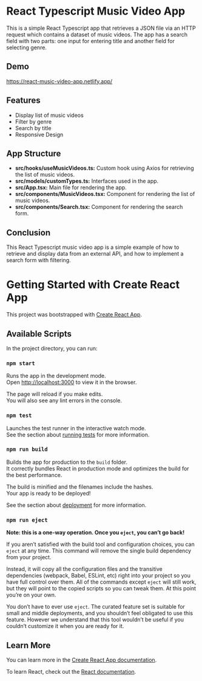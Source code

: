 # React Typescript Music Video App

This is a simple React Typescript app that retrieves a JSON file via an HTTP request which contains a dataset of music videos. The app has a search field with two parts: one input for entering title and another field for selecting genre.

## Demo

https://react-music-video-app.netlify.app/

## Features

- Display list of music videos
- Filter by genre
- Search by title
- Responsive Design

## App Structure

- **src/hooks/useMusicVideos.ts:** Custom hook using Axios for retrieving the list of music videos.
- **src/models/customTypes.ts:** Interfaces used in the app.
- **src/App.tsx:** Main file for rendering the app.
- **src/components/MusicVideos.tsx:** Component for rendering the list of music videos.
- **src/components/Search.tsx:** Component for rendering the search form.

## Conclusion

This React Typescript music video app is a simple example of how to retrieve and display data from an external API, and how to implement a search form with filtering.

# Getting Started with Create React App

This project was bootstrapped with [Create React App](https://github.com/facebook/create-react-app).

## Available Scripts

In the project directory, you can run:

### `npm start`

Runs the app in the development mode.\
Open [http://localhost:3000](http://localhost:3000) to view it in the browser.

The page will reload if you make edits.\
You will also see any lint errors in the console.

### `npm test`

Launches the test runner in the interactive watch mode.\
See the section about [running tests](https://facebook.github.io/create-react-app/docs/running-tests) for more information.

### `npm run build`

Builds the app for production to the `build` folder.\
It correctly bundles React in production mode and optimizes the build for the best performance.

The build is minified and the filenames include the hashes.\
Your app is ready to be deployed!

See the section about [deployment](https://facebook.github.io/create-react-app/docs/deployment) for more information.

### `npm run eject`

**Note: this is a one-way operation. Once you `eject`, you can’t go back!**

If you aren’t satisfied with the build tool and configuration choices, you can `eject` at any time. This command will remove the single build dependency from your project.

Instead, it will copy all the configuration files and the transitive dependencies (webpack, Babel, ESLint, etc) right into your project so you have full control over them. All of the commands except `eject` will still work, but they will point to the copied scripts so you can tweak them. At this point you’re on your own.

You don’t have to ever use `eject`. The curated feature set is suitable for small and middle deployments, and you shouldn’t feel obligated to use this feature. However we understand that this tool wouldn’t be useful if you couldn’t customize it when you are ready for it.

## Learn More

You can learn more in the [Create React App documentation](https://facebook.github.io/create-react-app/docs/getting-started).

To learn React, check out the [React documentation](https://reactjs.org/).
